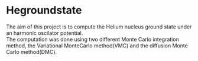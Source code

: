 # Hegroundstate
The aim of this project is to compute the Helium nucleus ground state under an harmonic oscilator potential.
\
The computation was done using two different Monte Carlo integration method, the Variational MonteCarlo method(VMC) and the diffusion Monte Carlo method(DMC).
